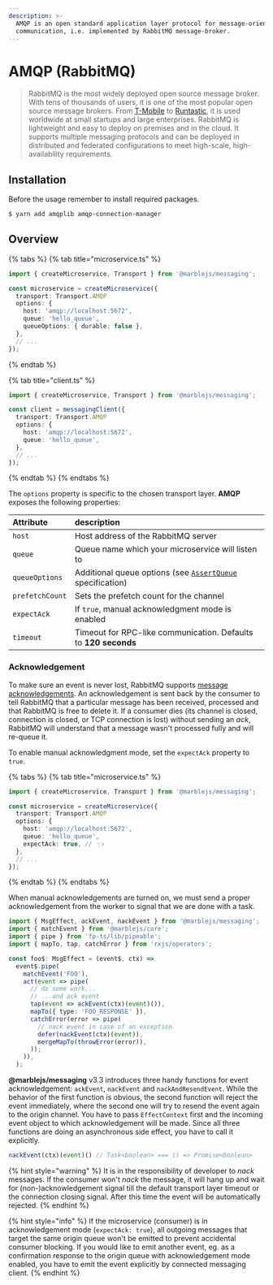 ```yaml
---
description: >-
  AMQP is an open standard application layer protocol for message-oriented
  communication, i.e. implemented by RabbitMQ message-broker.
---
```


# AMQP \(RabbitMQ\)

> RabbitMQ is the most widely deployed open source message broker. With tens of thousands of users, it is one of the most popular open source message brokers. From [T-Mobile](https://www.youtube.com/watch?v=1qcTu2QUtrU) to [Runtastic](https://medium.com/@runtastic/messagebus-handling-dead-letters-in-rabbitmq-using-a-dead-letter-exchange-f070699b952b), it is used worldwide at small startups and large enterprises. RabbitMQ is lightweight and easy to deploy on premises and in the cloud. It supports multiple messaging protocols and can be deployed in distributed and federated configurations to meet high-scale, high-availability requirements.

## Installation

Before the usage remember to install required packages.

```bash
$ yarn add amqplib amqp-connection-manager
```

## Overview

{% tabs %}
{% tab title="microservice.ts" %}
```typescript
import { createMicroservice, Transport } from '@marblejs/messaging';

const microservice = createMicroservice({
  transport: Transport.AMQP
  options: {
    host: 'amqp://localhost:5672',
    queue: 'hello_queue',
    queueOptions: { durable: false },
  },
  // ...
});
```
{% endtab %}

{% tab title="client.ts" %}
```typescript
import { createMicroservice, Transport } from '@marblejs/messaging';

const client = messagingClient({
  transport: Transport.AMQP
  options: {
    host: 'amqp://localhost:5672',
    queue: 'hello_queue',
  },
  // ...
});
```
{% endtab %}
{% endtabs %}

The `options` property is specific to the chosen transport layer. **AMQP** exposes the following properties:

| Attribute | description |
| :--- | :--- |
| `host` | Host address of the RabbitMQ server |
| `queue` | Queue name which your microservice will listen to |
| `queueOptions` | Additional queue options \(see [`AssertQueue`](https://www.squaremobius.net/amqp.node/channel_api.html) specification\) |
| `prefetchCount` | Sets the prefetch count for the channel |
| `expectAck` | If `true`, manual acknowledgment mode is enabled |
| `timeout` | Timeout for RPC-like communication. Defaults to **120 seconds** |

### Acknowledgement

To make sure an event is never lost, RabbitMQ supports [message acknowledgements](https://www.rabbitmq.com/confirms.html). An acknowledgement is sent back by the consumer to tell RabbitMQ that a particular message has been received, processed and that RabbitMQ is free to delete it. If a consumer dies \(its channel is closed, connection is closed, or TCP connection is lost\) without sending an _ack_, RabbitMQ will understand that a message wasn't processed fully and will re-queue it.

To enable manual acknowledgment mode, set the `expectAck` property to `true`.

{% tabs %}
{% tab title="microservice.ts" %}
```typescript
import { createMicroservice, Transport } from '@marblejs/messaging';

const microservice = createMicroservice({
  transport: Transport.AMQP
  options: {
    host: 'amqp://localhost:5672',
    queue: 'hello_queue',
    expectAck: true, // 👈
  },
  // ...
});
```
{% endtab %}
{% endtabs %}

When manual acknowledgements are turned on, we must send a proper acknowledgement from the worker to signal that we are done with a task.

```typescript
import { MsgEffect, ackEvent, nackEvent } from '@marblejs/messaging';
import { matchEvent } from '@marblejs/core';
import { pipe } from 'fp-ts/lib/pipeable';
import { mapTo, tap, catchError } from 'rxjs/operators';

const foo$: MsgEffect = (event$, ctx) =>
  event$.pipe(
    matchEvent('FOO'),
    act(event => pipe(
      // do some work...
      // ...and ack event
      tap(event => ackEvent(ctx)(event)()),
      mapTo({ type: 'FOO_RESPONSE' }),
      catchError(error => pipe(
        // nack event in case of an exception 
        defer(nackEvent(ctx)(event)),
        mergeMapTo(throwError(error)),
      ));
    )),
  );
```

**@marblejs/messaging** v3.3 introduces three handy functions for event acknowledgement: `ackEvent`, `nackEvent` and `nackAndResendEvent`. While the behavior of the first function is obvious, the second function will reject the event immediately, where the second one will try to resend the event again to the origin channel. You have to pass `EffectContext` first and the incoming event object to which acknowledgement will be made. Since all three functions are doing an asynchronous side effect, you have to call it explicitly.

```typescript
nackEvent(ctx)(event)() // Task<boolean> === () => Promise<boolean>
```

{% hint style="warning" %}
It is in the responsibility of developer to _nack_ messages. If the consumer won't _nack_ the message, it will hang up and wait for \(non-\)acknowledgement signal till the default transport layer timeout or the connection closing signal. After this time the event will be automatically rejected.
{% endhint %}

{% hint style="info" %}
If the microservice \(consumer\) is in acknowledgement mode \(`expectAck: true`\), all outgoing messages that target the same origin queue won't be emitted to prevent accidental consumer blocking. If you would like to emit another event, eg. as a confirmation response to the origin queue with acknowledgement mode enabled, you have to emit the event explicitly by connected messaging client.
{% endhint %}

